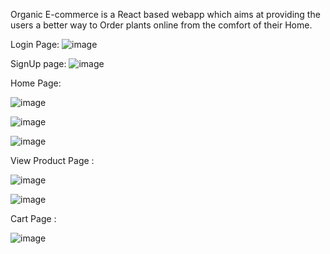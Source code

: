 Organic E-commerce is a React based webapp which aims at providing the users a better way to Order plants online from the comfort of their Home.

Login Page:
![image](https://user-images.githubusercontent.com/87558485/198507112-5f386c97-9982-4102-bdb5-ad561a818ed9.png)

SignUp page:
![image](https://user-images.githubusercontent.com/87558485/198507153-a3c41357-7c22-4865-a090-431b1a8da47c.png)

Home Page:

![image](https://user-images.githubusercontent.com/87558485/198507440-09a940d6-1a28-42dc-87cd-3b49cb23bccc.png)

![image](https://user-images.githubusercontent.com/87558485/198507196-2b47a87a-e4eb-4470-8aaf-a0348f828a08.png)

![image](https://user-images.githubusercontent.com/87558485/198507219-14a18927-776a-427d-91b5-5ee24c7d0fd8.png)

View Product Page :

![image](https://user-images.githubusercontent.com/87558485/198507272-1cd89b14-d8be-4848-815e-f9c10aef2207.png)

![image](https://user-images.githubusercontent.com/87558485/198507299-7b4d3e5d-5188-4354-9364-56937b6f83bb.png)

Cart Page :

![image](https://user-images.githubusercontent.com/87558485/198507314-2c973204-b61b-4122-8b79-7d83b6841150.png)
